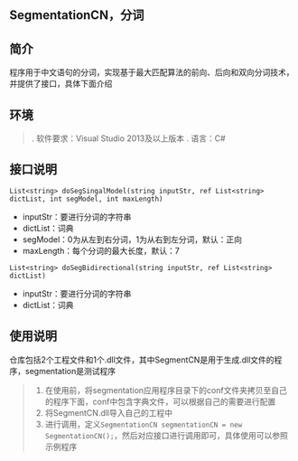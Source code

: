## SegmentationCN，分词

## 简介
程序用于中文语句的分词，实现基于最大匹配算法的前向、后向和双向分词技术，并提供了接口，具体下面介绍

## 环境
>. 软件要求：Visual Studio 2013及以上版本
>. 语言：C#

## 接口说明
`List<string> doSegSingalModel(string inputStr, ref List<string> dictList, int segModel, int maxLength)`
* inputStr：要进行分词的字符串
* dictList：词典
* segModel：0为从左到右分词，1为从右到左分词，默认：正向
* maxLength：每个分词的最大长度，默认：7

`List<string> doSegBidirectional(string inputStr, ref List<string> dictList)`
* inputStr：要进行分词的字符串
* dictList：词典

## 使用说明
仓库包括2个工程文件和1个.dll文件，其中SegmentCN是用于生成.dll文件的程序，segmentation是测试程序

>1. 在使用前，将segmentation应用程序目录下的conf文件夹拷贝至自己的程序下面，conf中包含字典文件，可以根据自己的需要进行配置
>2. 将SegmentCN.dll导入自己的工程中
>3. 进行调用，定义`SegmentationCN segmentationCN = new SegmentationCN();`，然后对应接口进行调用即可，具体使用可以参照示例程序
